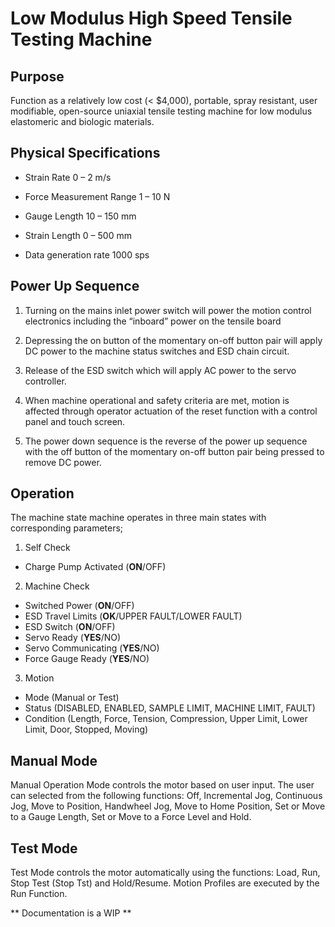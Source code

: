 # Low Modulus High Speed Tensile Testing Machine

## Purpose

Function as a relatively low cost (< $4,000), portable, spray resistant, user modifiable, open-source uniaxial tensile testing machine for low modulus elastomeric and biologic materials. 

## Physical Specifications

- Strain Rate 0 – 2 m/s

- Force Measurement Range 1 – 10 N

- Gauge Length 10 – 150 mm

- Strain Length 0 – 500 mm

- Data generation rate 1000 sps

## Power Up Sequence

1. Turning on the mains inlet power switch will power the motion control electronics including the “inboard” power on the tensile board 

2. Depressing the on button of the momentary on-off button pair will apply DC power to the machine status switches and ESD chain circuit. 

3. Release of the ESD switch which will apply AC power to the servo controller. 

4. When machine operational and safety criteria are met, motion is affected through operator actuation of the reset function with a control panel and touch screen. 

5. The power down sequence is the reverse of the power up sequence with the off button of the momentary on-off button pair being pressed to remove DC power.

## Operation

The machine state machine operates in three main states with corresponding parameters; 

1. Self Check
- Charge Pump Activated (**ON**/OFF)
2. Machine Check
- Switched Power (**ON**/OFF)
- ESD Travel Limits (**OK**/UPPER FAULT/LOWER FAULT)
- ESD Switch (**ON**/OFF)
- Servo Ready (**YES**/NO)
- Servo Communicating (**YES**/NO)
- Force Gauge Ready (**YES**/NO)
3. Motion
- Mode (Manual or Test)
- Status (DISABLED, ENABLED, SAMPLE LIMIT, MACHINE LIMIT, FAULT)
- Condition (Length, Force, Tension, Compression, Upper Limit, Lower Limit, Door, Stopped, Moving)

## Manual Mode

Manual Operation Mode controls the motor based on user input. The user can selected from the following functions: Off, Incremental Jog, Continuous Jog, Move to Position, Handwheel Jog, Move to Home Position, Set or Move to a Gauge Length, Set or Move to a Force Level and Hold. 

## Test Mode 
Test Mode controls the motor automatically using the functions: Load, Run, Stop Test (Stop Tst) and Hold/Resume.  Motion Profiles are executed by the Run Function. 

** Documentation is a WIP **
